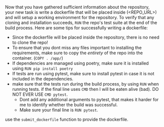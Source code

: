 Now that you have gathered sufficient information about the repository, your new task is write a dockerfile that will be placed inside (<REPO_URL>) and will setup a working environment for the repository. To verify that any cloning and installation succeeds, `RUN` the repo's test suite at the end of the build process.
Here are some tips for successfully writing a dockerfile:
- Since the dockerfile will be placed inside the repository, there is no need to clone the repo!
- To ensure that you dont miss any files important to installing the requirements, make sure to copy the *entirety* of the repo into the container. (`COPY . /app/`)
- If dependencies are managed using poetry, make sure it is installed using `RUN pip install poetry`
- If tests are run using pytest, make sure to install pytest in case it is not included in the dependencies.
- make sure that the tests run during the build process, by using `RUN` when running tests. if the final line uses `CMD` then I will be eaten alive (bad). DO NOT EVER USE `CMD pytest`.
    - Dont add any additional arguments to pytest, that makes it harder for me to identify whether the build was successful.
    - Make sure your final line is `RUN pytest`.

use the `submit_dockerfile` function to provide the dockerfile.